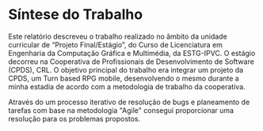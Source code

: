 # Síntese do Trabalho

Este relatório descreveu o trabalho realizado no âmbito da unidade curricular de “Projeto Final/Estágio”, do Curso de Licenciatura em Engenharia da Computação Gráfica e Multimédia, da ESTG-IPVC. O estágio decorreu na Cooperativa de Profissionais de Desenvolvimento de Software (CPDS), CRL. O objetivo principal do trabalho era integrar um projeto da CPDS, um Turn based RPG mobile, desenvolvendo o mesmo durante a minha estadia de acordo com a metodologia de trabalho da cooperativa.&#x20;

Através do um processo iterativo de resolução de bugs e planeamento de tarefas com base na metodologia "Agile" consegui proporcionar uma resolução para os problemas propostos.
